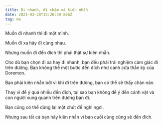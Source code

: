 ```yaml
---
title: Đi nhanh, đi chậm và kiên nhẫn
date: 2021-03-28T15:26:50.866Z
tag: me
---
```

Muốn đi nhanh thì đi một mình.

Muốn đi xa hãy đi cùng nhau.

Nhưng muốn đi đến đích thì phải thật sự kiên nhẫn.

Cho dù bạn chọn đi xa hay đi nhanh, bạn đều phải trải nghiệm cảm giác đi trên đường. Bạn không thể một bước đến đích như cánh cửa thần kỳ của Doremon.

Bạn phải kiên nhẫn bởi vì khi đi trên đường, bạn có thể sẽ thấy chán nản.

Thay vì để ý quá nhiều đến đích, tại sao bạn không để ý đến cảnh vật và con người xung quanh trên đường bạn đi.

Bạn cũng có thể dừng lại một chút để nghỉ ngơi.

Nhưng sau tất cả bạn hãy kiên nhẫn vì bạn cuối cùng cũng sẽ đến đích.